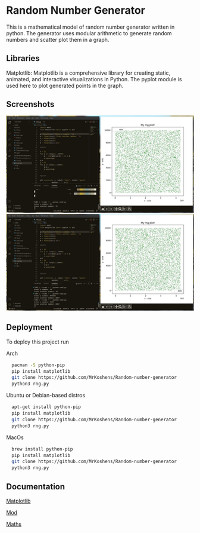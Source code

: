 
# Random Number Generator

This is a mathematical model of random number generator written in python. The generator uses modular arithmetic to generate random numbers and scatter plot them in a graph.


## Libraries 

Matplotlib: Matplotlib is a comprehensive library for creating static, animated, and interactive visualizations in Python. The pyplot module is used here to plot generated points in the graph.


## Screenshots

![Screenshot 1](screenshots/2022-11-14_10-05.jpg?raw=true "Optional Title")
![Screenshot 2](screenshots/2022-11-14_10-07.jpg?raw=true "Optional Title")

## Deployment

To deploy this project run

Arch
```bash
  pacman -S python-pip
  pip install matplotlib
  git clone https://github.com/MrKoshens/Random-number-generator
  python3 rng.py
```
Ubuntu or Debian-based distros
```bash
  apt-get install python-pip
  pip install matplotlib
  git clone https://github.com/MrKoshens/Random-number-generator
  python3 rng.py
```
MacOs
```bash
  brew install python-pip
  pip install matplotlib
  git clone https://github.com/MrKoshens/Random-number-generator
  python3 rng.py
```
## Documentation

[Matplotlib](https://matplotlib.org/stable/index.html)

[Mod](https://mod.readthedocs.io/en/latest/)

[Maths](https://www.ti89.com/cryptotut/mod_arithmetic.htm)

